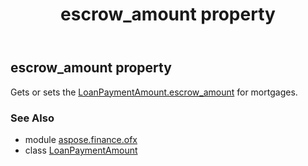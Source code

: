 ﻿---
title: escrow_amount property
second_title: Aspose.Finance for Python via .NET API References
description: 
type: docs
weight: 30
url: /python-net/aspose.finance.ofx/loanpaymentamount/escrow_amount/
is_root: false
---

## escrow_amount property


Gets or sets the [LoanPaymentAmount.escrow_amount](/finance/python-net/aspose.finance.ofx/loanpaymentamount#escrow_amount) for mortgages.

### See Also
* module [aspose.finance.ofx](../../)
* class [LoanPaymentAmount](/finance/python-net/aspose.finance.ofx/loanpaymentamount)
